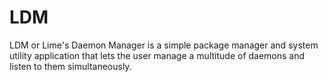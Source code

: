 # LDM
LDM or Lime's Daemon Manager is a simple package manager and system utility application that lets the user manage a multitude of daemons and listen to them simultaneously. 

